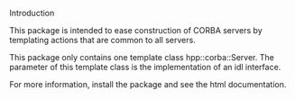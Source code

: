 Introduction

This package is intended to ease construction of CORBA servers by
templating actions that are common to all servers.

This package only contains one template class hpp::corba::Server. The
parameter of this template class is the implementation of an idl
interface.

For more information, install the package and see the html documentation.